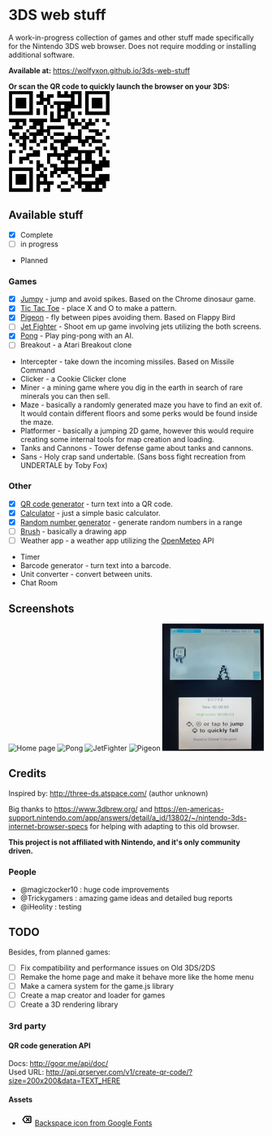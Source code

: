 # 3DS web stuff
A work-in-progress collection of games and other stuff made specifically for the Nintendo 3DS web browser.
Does not require modding or installing additional software.

**Available at:**
https://wolfyxon.github.io/3ds-web-stuff

**Or scan the QR code to quickly launch the browser on your 3DS:**  
![QR code](.github/urlQr.png)

## Available stuff
- [x] Complete
- [ ] in progress
- Planned
### Games
- [x] [Jumpy](https://wolfyxon.github.io/3ds-web-stuff/games/jumpy) - jump and avoid spikes. Based on the Chrome dinosaur game.
- [x] [Tic Tac Toe](https://wolfyxon.github.io/3ds-web-stuff/games/ttt) - place X and O to make a pattern.
- [x] [Pigeon](https://wolfyxon.github.io/3ds-web-stuff/games/pigeon) - fly between pipes avoiding them. Based on Flappy Bird
- [ ] [Jet Fighter](https://wolfyxon.github.io/3ds-web-stuff/games/jetfighter) - Shoot em up game involving jets utilizing the both screens.
- [x] [Pong](https://wolfyxon.github.io/3ds-web-stuff/games/pong) - Play ping-pong with an AI.
- [ ] Breakout - a Atari Breakout clone
- Intercepter - take down the incoming missiles. Based on Missile Command
- Clicker - a Cookie Clicker clone
- Miner - a mining game where you dig in the earth in search of rare minerals you can then sell.
- Maze - basically a randomly generated maze you have to find an exit of. It would contain different floors and some perks would be found inside the maze.
- Platformer - basically a jumping 2D game, however this would require creating some internal tools for map creation and loading.
- Tanks and Cannons - Tower defense game about tanks and cannons.
- Sans - Holy crap sand undertable. (Sans boss fight recreation from UNDERTALE by Toby Fox)
### Other
- [x] [QR code generator](https://wolfyxon.github.io/3ds-web-stuff/other/qr) - turn text into a QR code.
- [x] [Calculator](https://wolfyxon.github.io/3ds-web-stuff/other/calculator) - just a simple basic calculator.
- [x] [Random number generator](https://wolfyxon.github.io/3ds-web-stuff/other/rand) - generate random numbers in a range
- [ ] [Brush](https://wolfyxon.github.io/3ds-web-stuff/other/brush) - basically a drawing app
- [ ] Weather app - a weather app utilizing the [OpenMeteo](https://open-meteo.com/) API
- Timer
- Barcode generator - turn text into a barcode.
- Unit converter - convert between units.
- Chat Room

## Screenshots
<p>
  <img alt="Home page" src=".github/screenshots/home.png" width="200px" height="250px">
  <img alt="Pong" src=".github/screenshots/pong.png" width="200px" height="250px">
  <img alt="JetFighter" src=".github/screenshots/jetfighter.png" width="200px" height="250px">
  <img alt="Pigeon" src=".github/screenshots/pigeon.png" width="200px" height="250px">
  <img alt="Jumpy" src=".github/screenshots/jumpy.png" width="200px" height="250px">
</p>


## Credits
Inspired by: http://three-ds.atspace.com/ (author unknown)

Big thanks to https://www.3dbrew.org/ and https://en-americas-support.nintendo.com/app/answers/detail/a_id/13802/~/nintendo-3ds-internet-browser-specs for helping with adapting to this old browser.

**This project is not affiliated with Nintendo, and it's only community driven.**

### People
- @magiczocker10 : huge code improvements
- @Trickygamers : amazing game ideas and detailed bug reports
- @iHeolity : testing

## TODO
Besides, from planned games:
- [ ] Fix compatibility and performance issues on Old 3DS/2DS
- [ ] Remake the home page and make it behave more like the home menu
- [ ] Make a camera system for the game.js library
- [ ] Create a map creator and loader for games
- [ ] Create a 3D rendering library

### 3rd party
#### QR code generation API
Docs: http://goqr.me/api/doc/  
Used URL: http://api.qrserver.com/v1/create-qr-code/?size=200x200&data=TEXT_HERE
#### Assets
- ![](other/calculator/backspace.png) [Backspace icon from Google Fonts](https://fonts.google.com/icons?selected=Material+Symbols+Outlined:backspace:FILL@0;wght@400;GRAD@0;opsz@24&icon.query=backspace)

